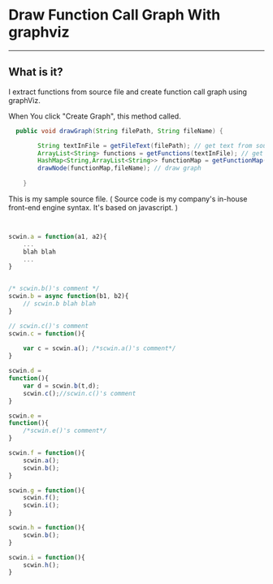 # Draw Function Call Graph With graphviz

----
## What is it? 
I extract functions from source file and create function call graph using graphViz. 
 

When You click "Create Graph", this method called.
```java
  public void drawGraph(String filePath, String fileName) {

        String textInFile = getFileText(filePath); // get text from source file.
        ArrayList<String> functions = getFunctions(textInFile); // get defined function
        HashMap<String,ArrayList<String>> functionMap = getFunctionMap(functions,textInFile);
        drawNode(functionMap,fileName); // draw graph
        
    }
```

This is my sample source file. ( Source code is my company's in-house front-end engine syntax. It's based on javascript. )
```javascript


scwin.a = function(a1, a2){
	...
	blah blah
	...
}


/* scwin.b()'s comment */
scwin.b = async function(b1, b2){
	// scwin.b blah blah
}

// scwin.c()'s comment
scwin.c = function(){
	
	var c = scwin.a(); /*scwin.a()'s comment*/
}

scwin.d = 
function(){
	var d = scwin.b(t,d);
	scwin.c();//scwin.c()'s comment
}

scwin.e = 
function(){
	/*scwin.e()'s comment*/
}

scwin.f = function(){
	scwin.a();
	scwin.b();
}

scwin.g = function(){
	scwin.f();
	scwin.i();
}

scwin.h = function(){
	scwin.b();
}

scwin.i = function(){
	scwin.h();
}
```



